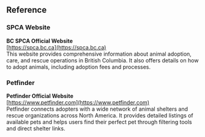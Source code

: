 ## **Reference**

### **SPCA Website**  
**BC SPCA Official Website**  
[https://spca.bc.ca](https://spca.bc.ca)  
This website provides comprehensive information about animal adoption, care, and rescue operations in British Columbia. It also offers details on how to adopt animals, including adoption fees and processes.

### **Petfinder**  
**Petfinder Official Website**  
[https://www.petfinder.com](https://www.petfinder.com)  
Petfinder connects adopters with a wide network of animal shelters and rescue organizations across North America. It provides detailed listings of available pets and helps users find their perfect pet through filtering tools and direct shelter links.
